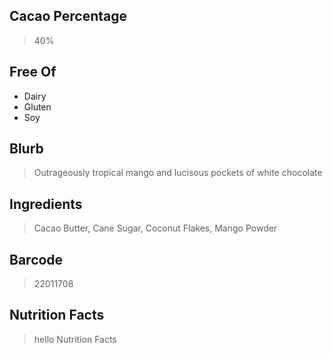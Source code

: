 ## Cacao Percentage
> 40%

## Free Of
- Dairy
- Gluten
- Soy

## Blurb
> Outrageously tropical mango and lucisous pockets of white chocolate

## Ingredients
> Cacao Butter, Cane Sugar, Coconut Flakes, Mango Powder

## Barcode
> 22011708

## Nutrition Facts
> hello Nutrition Facts
